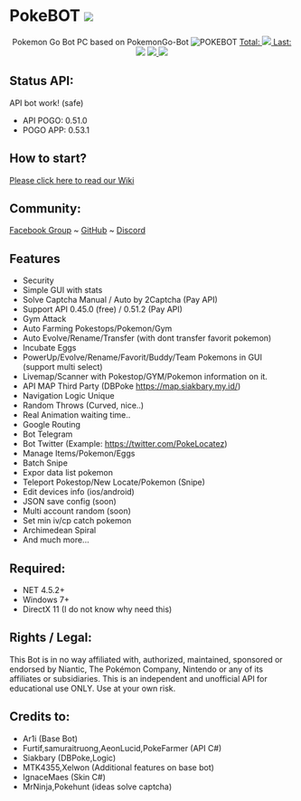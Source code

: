 # PokeBOT <a href="https://github.com/akbaryahya/PokeBot/releases/latest"><img src="https://img.shields.io/github/release/akbaryahya/PokeBot.svg"/></a>

<p align="center">
  Pokemon Go Bot PC based on PokemonGo-Bot
  <img src="https://i.imgur.com/biN8A0B.jpg" alt="POKEBOT"/>
  <a href="https://github.com/akbaryahya/PokeBot/releases/latest">Total: <img src="https://img.shields.io/github/downloads/akbaryahya/PokeBot/total.svg"/> Last: <img src="https://img.shields.io/github/downloads/akbaryahya/PokeBot/latest/total.svg"/></a> <a href="https://github.com/akbaryahya/PokeBot/issues"><img src="https://img.shields.io/github/issues/akbaryahya/PokeBot.svg"/> <img src="https://img.shields.io/github/issues-closed-raw/akbaryahya/PokeBot.svg"/></a>
</p>

Status API:
-------------
API bot work! (safe)
- API POGO: 0.51.0
- POGO APP: 0.53.1

How to start?
-------------------
[Please click here to read our Wiki](https://github.com/akbaryahya/PokeBOT/wiki)

Community:
-------------------
[Facebook Group](https://www.facebook.com/groups/PokemonGoPC/) ~ [GitHub](https://github.com/akbaryahya/PokeBot/issues) ~ [Discord](https://discord.gg/WshddzK)

Features
-------------
 - Security
 - Simple GUI with stats
 - Solve Captcha Manual / Auto by 2Captcha (Pay API)
 - Support API 0.45.0 (free) / 0.51.2 (Pay API)
 - Gym Attack
 - Auto Farming Pokestops/Pokemon/Gym
 - Auto Evolve/Rename/Transfer (with dont transfer favorit pokemon)
 - Incubate Eggs
 - PowerUp/Evolve/Rename/Favorit/Buddy/Team Pokemons in GUI (support multi select)
 - Livemap/Scanner with Pokestop/GYM/Pokemon information on it.
 - API MAP Third Party (DBPoke https://map.siakbary.my.id/)
 - Navigation Logic Unique
 - Random Throws (Curved, nice..)
 - Real Animation waiting time..
 - Google Routing
 - Bot Telegram
 - Bot Twitter (Example: https://twitter.com/PokeLocatez)
 - Manage Items/Pokemon/Eggs
 - Batch Snipe
 - Expor data list pokemon
 - Teleport Pokestop/New Locate/Pokemon (Snipe)
 - Edit devices info (ios/android)
 - JSON save config (soon)
 - Multi account random (soon)
 - Set min iv/cp catch pokemon
 - Archimedean Spiral
 - And much more...

Required:
-------------------
 - NET 4.5.2+
 - Windows 7+
 - DirectX 11 (I do not know why need this)
 
Rights / Legal:
-------------------
This Bot is in no way affiliated with, authorized, maintained, sponsored or endorsed by Niantic, The Pokémon Company, Nintendo or any of its affiliates or subsidiaries. This is an independent and unofficial API for educational use ONLY. Use at your own risk.

Credits to:
-------------------
 - Ar1i (Base Bot)
 - Furtif,samuraitruong,AeonLucid,PokeFarmer (API C#)
 - Siakbary (DBPoke,Logic)
 - MTK4355,Xelwon (Additional features on base bot)
 - IgnaceMaes (Skin C#)
 - MrNinja,Pokehunt (ideas solve captcha)
